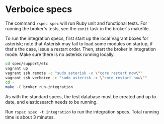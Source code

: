 # Verboice specs

The command `rspec spec` will run Ruby unit and functional tests. For running the broker's tests, see the `eunit` task in the broker's makefile.

To run the integration specs, first start up the local Vagrant boxes for asterisk; note that Asterisk may fail to load some modules on startup, if that's the case, issue a restart order. Then, start the broker in integration mode. Make sure there is no asterisk running locally.

```bash
cd spec/support/etc
vagrant up
vagrant ssh remote -c "sudo asterisk -x \"core restart now\""
vagrant ssh verboice -c "sudo asterisk -x \"core restart now\""
cd -
make -C broker run-integration
```

As with the standard specs, the test database must be created and up to date, and elasticsearch needs to be running.

Run `rspec spec -t integration` to run the integration specs. Total running time is about 3 minutes.
